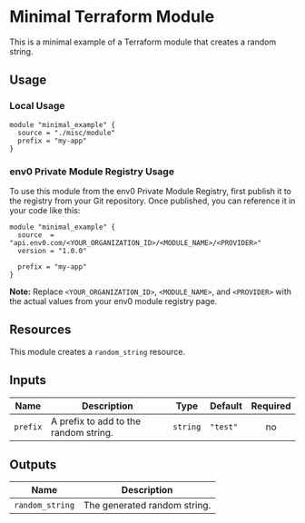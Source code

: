 # Minimal Terraform Module

This is a minimal example of a Terraform module that creates a random string.

## Usage

### Local Usage

```hcl
module "minimal_example" {
  source = "./misc/module"
  prefix = "my-app"
}
```

### env0 Private Module Registry Usage

To use this module from the env0 Private Module Registry, first publish it to the registry from your Git repository. Once published, you can reference it in your code like this:

```hcl
module "minimal_example" {
  source  = "api.env0.com/<YOUR_ORGANIZATION_ID>/<MODULE_NAME>/<PROVIDER>"
  version = "1.0.0"

  prefix = "my-app"
}
```

**Note:** Replace `<YOUR_ORGANIZATION_ID>`, `<MODULE_NAME>`, and `<PROVIDER>` with the actual values from your env0 module registry page.

## Resources

This module creates a `random_string` resource.

## Inputs

| Name   | Description                        | Type   | Default | Required |
| ------ | ---------------------------------- | ------ | ------- | :------: |
| `prefix` | A prefix to add to the random string. | `string` | `"test"`  |    no    |

## Outputs

| Name            | Description               |
| --------------- | ------------------------- |
| `random_string` | The generated random string. |
